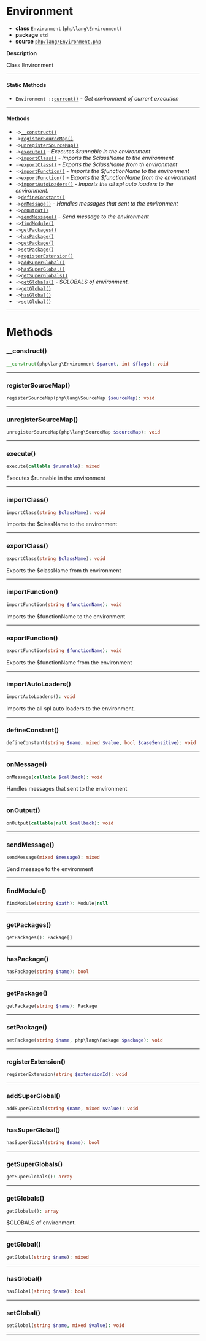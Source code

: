 # Environment

- **class** `Environment` (`php\lang\Environment`)
- **package** `std`
- **source** [`php/lang/Environment.php`](./src/main/resources/JPHP-INF/sdk/php/lang/Environment.php)

**Description**

Class Environment

---

#### Static Methods

- `Environment ::`[`current()`](#method-current) - _Get environment of current execution_

---

#### Methods

- `->`[`__construct()`](#method-__construct)
- `->`[`registerSourceMap()`](#method-registersourcemap)
- `->`[`unregisterSourceMap()`](#method-unregistersourcemap)
- `->`[`execute()`](#method-execute) - _Executes $runnable in the environment_
- `->`[`importClass()`](#method-importclass) - _Imports the $className to the environment_
- `->`[`exportClass()`](#method-exportclass) - _Exports the $className from th environment_
- `->`[`importFunction()`](#method-importfunction) - _Imports the $functionName to the environment_
- `->`[`exportFunction()`](#method-exportfunction) - _Exports the $functionName from the environment_
- `->`[`importAutoLoaders()`](#method-importautoloaders) - _Imports the all spl auto loaders to the environment._
- `->`[`defineConstant()`](#method-defineconstant)
- `->`[`onMessage()`](#method-onmessage) - _Handles messages that sent to the environment_
- `->`[`onOutput()`](#method-onoutput)
- `->`[`sendMessage()`](#method-sendmessage) - _Send message to the environment_
- `->`[`findModule()`](#method-findmodule)
- `->`[`getPackages()`](#method-getpackages)
- `->`[`hasPackage()`](#method-haspackage)
- `->`[`getPackage()`](#method-getpackage)
- `->`[`setPackage()`](#method-setpackage)
- `->`[`registerExtension()`](#method-registerextension)
- `->`[`addSuperGlobal()`](#method-addsuperglobal)
- `->`[`hasSuperGlobal()`](#method-hassuperglobal)
- `->`[`getSuperGlobals()`](#method-getsuperglobals)
- `->`[`getGlobals()`](#method-getglobals) - _$GLOBALS of environment._
- `->`[`getGlobal()`](#method-getglobal)
- `->`[`hasGlobal()`](#method-hasglobal)
- `->`[`setGlobal()`](#method-setglobal)

---
# Methods

<a name="method-__construct"></a>

### __construct()
```php
__construct(php\lang\Environment $parent, int $flags): void
```

---

<a name="method-registersourcemap"></a>

### registerSourceMap()
```php
registerSourceMap(php\lang\SourceMap $sourceMap): void
```

---

<a name="method-unregistersourcemap"></a>

### unregisterSourceMap()
```php
unregisterSourceMap(php\lang\SourceMap $sourceMap): void
```

---

<a name="method-execute"></a>

### execute()
```php
execute(callable $runnable): mixed
```
Executes $runnable in the environment

---

<a name="method-importclass"></a>

### importClass()
```php
importClass(string $className): void
```
Imports the $className to the environment

---

<a name="method-exportclass"></a>

### exportClass()
```php
exportClass(string $className): void
```
Exports the $className from th environment

---

<a name="method-importfunction"></a>

### importFunction()
```php
importFunction(string $functionName): void
```
Imports the $functionName to the environment

---

<a name="method-exportfunction"></a>

### exportFunction()
```php
exportFunction(string $functionName): void
```
Exports the $functionName from the environment

---

<a name="method-importautoloaders"></a>

### importAutoLoaders()
```php
importAutoLoaders(): void
```
Imports the all spl auto loaders to the environment.

---

<a name="method-defineconstant"></a>

### defineConstant()
```php
defineConstant(string $name, mixed $value, bool $caseSensitive): void
```

---

<a name="method-onmessage"></a>

### onMessage()
```php
onMessage(callable $callback): void
```
Handles messages that sent to the environment

---

<a name="method-onoutput"></a>

### onOutput()
```php
onOutput(callable|null $callback): void
```

---

<a name="method-sendmessage"></a>

### sendMessage()
```php
sendMessage(mixed $message): mixed
```
Send message to the environment

---

<a name="method-findmodule"></a>

### findModule()
```php
findModule(string $path): Module|null
```

---

<a name="method-getpackages"></a>

### getPackages()
```php
getPackages(): Package[]
```

---

<a name="method-haspackage"></a>

### hasPackage()
```php
hasPackage(string $name): bool
```

---

<a name="method-getpackage"></a>

### getPackage()
```php
getPackage(string $name): Package
```

---

<a name="method-setpackage"></a>

### setPackage()
```php
setPackage(string $name, php\lang\Package $package): void
```

---

<a name="method-registerextension"></a>

### registerExtension()
```php
registerExtension(string $extensionId): void
```

---

<a name="method-addsuperglobal"></a>

### addSuperGlobal()
```php
addSuperGlobal(string $name, mixed $value): void
```

---

<a name="method-hassuperglobal"></a>

### hasSuperGlobal()
```php
hasSuperGlobal(string $name): bool
```

---

<a name="method-getsuperglobals"></a>

### getSuperGlobals()
```php
getSuperGlobals(): array
```

---

<a name="method-getglobals"></a>

### getGlobals()
```php
getGlobals(): array
```
$GLOBALS of environment.

---

<a name="method-getglobal"></a>

### getGlobal()
```php
getGlobal(string $name): mixed
```

---

<a name="method-hasglobal"></a>

### hasGlobal()
```php
hasGlobal(string $name): bool
```

---

<a name="method-setglobal"></a>

### setGlobal()
```php
setGlobal(string $name, mixed $value): void
```

---
